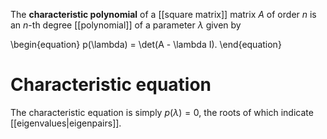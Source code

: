The **characteristic polynomial** of a [[square matrix]] matrix $A$ of order $n$ is an $n$-th degree [[polynomial]] of a parameter $\lambda$ given by

\begin{equation}
p(\lambda) = \det(A - \lambda I).
\end{equation}

# Characteristic equation

The characteristic equation is simply $p(\lambda)=0$, the roots of which indicate [[eigenvalues|eigenpairs]].
